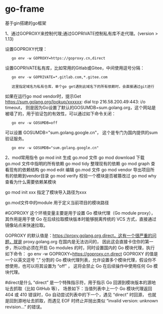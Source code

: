 # go-frame 
基于gin搭建的go框架

1、通过GOPROXY来控制代理;通过GOPRIVATE控制私有库不走代理。(version > 1.13)
   
   设置GOPROXY代理：
       
       go env -w GOPROXY=https://goproxy.cn,direct
       
   设置GOPRIVATE私有库，比如常用的Gitlab或Gitee，中间使用逗号分隔：
       
       go env -w GOPRIVATE=*.gitlab.com,*.gitee.com
       
       这里指定域名为私有仓库，单个go get遇到此域名下的所有依赖时，会直接通过git进行
       
   如果在运行go mod vendor时，提示Get https://sum.golang.org/lookup/xxxxxx: dial tcp 216.58.200.49:443: i/o timeout，
   则是因为Go设置了默认的GOSUMDB=sum.golang.org，这个网站是被墙了的，用于验证包的有效性，可以通过如下命令关闭：
       
       go env -w GOSUMDB=off
    
   
   可以设置 GOSUMDB="sum.golang.google.cn"， 这个是专门为国内提供的sum 验证服务。
   
       go env -w GOSUMDB="sum.golang.google.cn"
   
2、mod常用指令
   go mod init	     生成 go.mod 文件
   go mod download	 下载 go.mod 文件中指明的所有依赖
   go mod tidy	     整理现有的依赖
   go mod graph	     查看现有的依赖结构
   go mod edit	     编辑 go.mod 文件
   go mod vendor	 导出项目所有的依赖到vendor目录
   go mod verify	 校验一个模块是否被篡改过
   go mod why	     查看为什么需要依赖某模块
   
   
   go mod init xxx  指定了模块导入路径为xxx
   
   go.mod文件中的module 用于定义当前项目的模块路径
   
   #GOPROXY
   这个环境变量主要是用于设置 Go 模块代理（Go module proxy），其作用是用于使 Go 在后续拉取模块版本时能够脱离传统的 VCS 方式，直接通过镜像站点来快速拉取。
   
   GOPROXY 的默认值是：https://proxy.golang.org,direct，这有一个很严重的问题，就是 proxy.golang.org 在国内是无法访问的，
   因此这会直接卡住你的第一步，所以你必须在开启 Go modules 的时，同时设置国内的 Go 模块代理，执行如下命令：
   go env -w GOPROXY=https://goproxy.cn,direct
   GOPROXY 的值是一个以英文逗号 “,” 分割的 Go 模块代理列表，允许设置多个模块代理，假设你不想使用，也可以将其设置为 “off” ，
   这将会禁止 Go 在后续操作中使用任何 Go 模块代理。
   
   #direct是什么
   “direct” 是一个特殊指示符，用于指示 Go 回源到模块版本的源地址去抓取（比如 GitHub 等），
   场景如下：当值列表中上一个 Go 模块代理返回 404 或 410 错误时，Go 自动尝试列表中的下一个，遇见 “direct” 时回源，
   也就是回到源地址去抓取，而遇见 EOF 时终止并抛出类似 “invalid version: unknown revision...” 的错误。
   
   
  